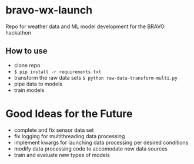 # bravo-wx-launch
Repo for weather data and ML model development for the BRAVO hackathon

## How to use
* clone repo
* `$ pip install -r requirements.txt`
* transform the raw data sets `$ python raw-data-transform-multi.py`
* pipe data to models
* train models

# Good Ideas for the Future
* complete and fix sensor data set
* fix logging for multithreading data processing
* implement kwargs for launching data processing per desired conditions
* modify data processing code to accomodate new data sources
* train and evaluate new types of models
